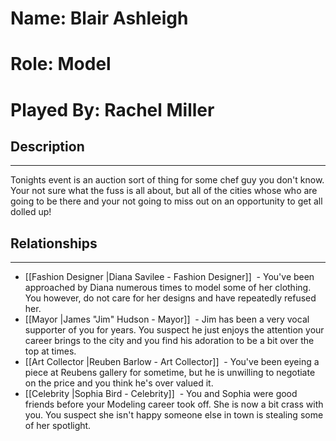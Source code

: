 # Name: Blair Ashleigh
# Role: Model
# Played By: Rachel Miller

## Description
---
Tonights event is an auction sort of thing for some chef guy you don't know. Your not sure what the fuss is all about, but all of the cities whose who are going to be there and your not going to miss out on an opportunity to get all dolled up!

## Relationships
---
- [[Fashion Designer |Diana Savilee - Fashion Designer]]  - You've been approached by Diana numerous times to model some of her clothing. You however, do not care for her designs and have repeatedly refused her.
- [[Mayor |James "Jim" Hudson - Mayor]]  - Jim has been a very vocal supporter of you for years. You suspect he just enjoys the attention your career brings to the city and you find his adoration to be a bit over the top at times. 
- [[Art Collector |Reuben Barlow - Art Collector]]  - You've been eyeing a piece at Reubens gallery for sometime, but he is unwilling to negotiate on the price and you think he's over valued it. 
- [[Celebrity |Sophia Bird - Celebrity]]  - You and Sophia were good friends before your Modeling career took off. She is now a bit crass with you. You suspect she isn't happy someone else in town is stealing some of her spotlight.